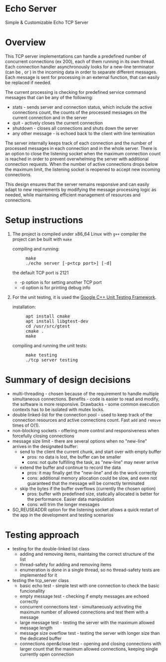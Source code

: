 # Echo Server
Simple & Customizable Echo TCP Server

# Overview
This TCP server implementations can handle a predefined number of concurrent connections (ex 200), each of them running in its own thread. Each connection handler asynchronously looks for a new-line terminator (can be <CR>, <LF> or <CR><LF>) in the incoming data in order to separate different messages.
Each message is sent for processing in an external function, that can easily be replaced if needed.

The current processing is checking for predefined service command messages that can be any of the following:
- stats - sends server and connection status, which include the active connections count, the counts of the processed messages on the current connection and in the server
- quit - actively closes the current connection
- shutdown - closes all connections and shuts down the server
- any other message - is echoed back to the client with line termination <LF>

The server internally keeps track of each connection and the number of processed messages in each connection and in the whole server.
There is an option to close the listening socket when the maximum connection count is reached in order to prevent overwhelming the server with additional connection requests. When the number of active connections drops below the maximum limit, the listening socket is reopened to accept new incoming connections.

This design ensures that the server remains responsive and can easily adapt to new requirements by modifying the message processing logic as needed, while maintaining efficient management of resources and connections.

# Setup instructions

1. The project is compiled under x86_64 Linux with `g++` compiler
    the project can be built with `make`

    compiling and running:
    <pre>
        make
        ./echo_server [-p&lt;tcp_port&gt;] [-d]</pre>

    the default TCP port is 2121
    - -p option is for setting another TCP port
    - -d option is for printing debug info

2. For the unit testing, it is used the [Google C++ Unit Testing Framework](https://google.github.io/googletest/).

    installation:
    <pre>
        apt install cmake
        apt install libgtest-dev
        cd /usr/src/gtest
        cmake .
        make</pre>

    compiling and running the unit tests:
    <pre>
        make testing
        ./tcp_server_testing</pre>

# Summary of design decisions

- multi-threading - chosen because of the requirement to handle multiple simultaneous connections. Benefits - code is easier to read and modify, the software is more responsive. Drawbacks - some common execution contexts has to be isolated with mutex locks.
- double linked-list for the connection pool - used to keep track of the connection resources and active connections count. Fast `add` and `remove` times of O(1).
- non-blocking sockets - offering more control and responsiveness when forcefully closing connections
- message size limit - there are several options when no "new-line" arrives in the designated buffer:
    - send to the client the current chunk, and start over with empty buffer
        - pros: no data is lost, the buffer can be smaller
        - cons: not quite fulfilling the task, as "new-line" may never arrive
    - extend the buffer and continue to record the data
        - pros: it may finally get the "new-line" and do the work correctly
        - cons: additional memory allocation could be slow, and even not guaranteed that the message will be correctly terminated
    - skip the bytes if the buffer overflows (currently the chosen option)
        - pros: buffer with predefined size, statically allocated is better for the performance. Easier data manipulation
        - cons: will trim the longer messages
- SO_REUSEADDR option for the listening socket allows a quick restart of the app in the development and testing scenarios

# Testing approach

- testing for the double-linked list class
    - adding and removing items, maintaing the correct structure of the list
    - thread-safety for adding and removing items
    - enumeration is done in a single thread, so no thread-safety tests are implemented for it
- testing the tcp_server class
    - basic echo test - simple test with one connection to check the basic funcionallity
    - empty message test - checking if empty messages are echoed correctly
    - concurrent connections test - simultaneously activating the maximum number of allowed connections and test them with a message
    - large message test - testing the server with the maximum allowed message length
    - message size overflow test - testing the server with longer size than the dedicated buffer
    - connections open&close test - opening and closing connections with larger count that the maximum allowed connections, keeping single currently open connection

